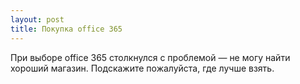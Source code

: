 ```yaml
---
layout: post 
title: Покупка office 365 
--- 
```

При выборе office 365 столкнулся с проблемой — не могу найти хороший магазин. Подскажите пожалуйста, где лучше взять.